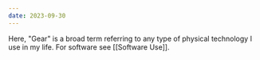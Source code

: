 ```yaml
---
date: 2023-09-30
---
```

Here, "Gear" is a broad term referring to any type of physical technology I use in my life. For software see [[Software Use]].